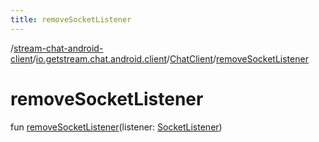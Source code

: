 ```yaml
---
title: removeSocketListener
---
```

/[stream-chat-android-client](../../index.md)/[io.getstream.chat.android.client](../index.md)/[ChatClient](index.md)/[removeSocketListener](removeSocketListener.md)  
  
  
  
# removeSocketListener  
fun [removeSocketListener](removeSocketListener.md)(listener: [SocketListener](../../io.getstream.chat.android.client.socket/SocketListener/index.md))
